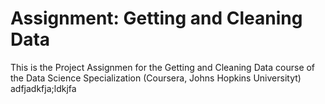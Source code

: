 # Assignment: Getting and Cleaning Data

This is the Project Assignmen for the Getting and Cleaning Data course of the Data Science Specialization (Coursera, Johns Hopkins Universityt) adfjadkfja;ldkjfa
